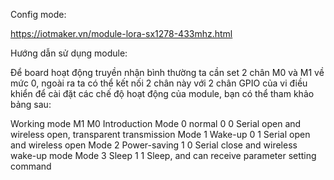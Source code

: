Config mode:

https://iotmaker.vn/module-lora-sx1278-433mhz.html

Hướng dẫn sử dụng module:

Để board hoạt động truyền nhận bình thường ta cần set 2 chân M0 và M1 về mức 0, ngoài ra ta có thể kết nối 2 chân này với 2 chân GPIO của vi điều khiển để cài đặt các chế độ hoạt động của module, bạn có thể tham khảo bảng sau:

Working mode	M1	M0	Introduction
Mode 0 normal	0	0	Serial open and wireless open, transparent transmission
Mode 1 Wake-up	0	1	Serial open and wireless open
Mode 2 Power-saving	1	0	Serial close and wireless wake-up mode
Mode 3 Sleep	1	1	Sleep, and can receive parameter setting command
